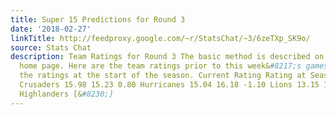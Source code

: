 ```yaml
---
title: Super 15 Predictions for Round 3
date: '2018-02-27'
linkTitle: http://feedproxy.google.com/~r/StatsChat/~3/6zeTXp_SK9o/
source: Stats Chat
description: Team Ratings for Round 3 The basic method is described on my Department
  home page. Here are the team ratings prior to this week&#8217;s games, along with
  the ratings at the start of the season. Current Rating Rating at Season Start Difference
  Crusaders 15.98 15.23 0.80 Hurricanes 15.04 16.18 -1.10 Lions 13.15 13.81 -0.70
  Highlanders [&#8230;]
---
```

